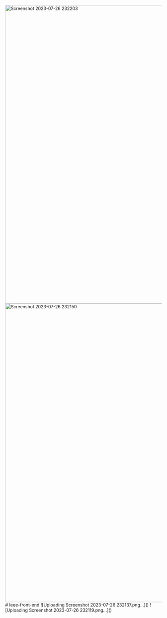 <img width="955" alt="Screenshot 2023-07-26 232203" src="https://github.com/Pranav-A-04/Ieee-front-end/assets/124067673/d4de4d57-c0b1-484d-b8d7-f67f89a14069">
<img width="957" alt="Screenshot 2023-07-26 232150" src="https://github.com/Pranav-A-04/Ieee-front-end/assets/124067673/0304b386-59c6-484c-ba8b-34c1cdcab483">
# Ieee-front-end
![Uploading Screenshot 2023-07-26 232137.png…]()
![Uploading Screenshot 2023-07-26 232119.png…]()
